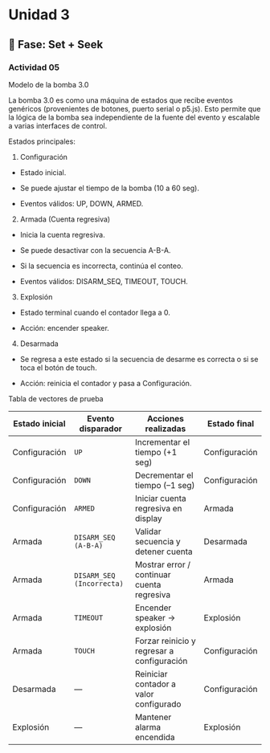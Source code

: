 # Unidad 3

## 🔎 Fase: Set + Seek

### Actividad 05

Modelo de la bomba 3.0

La bomba 3.0 es como una máquina de estados que recibe eventos genéricos (provenientes de botones, puerto serial o p5.js). Esto permite que la lógica de la bomba sea independiente de la fuente del evento y escalable a varias interfaces de control.

Estados principales:

 1. Configuración

- Estado inicial.

- Se puede ajustar el tiempo de la bomba (10 a 60 seg).

- Eventos válidos: UP, DOWN, ARMED.

 2. Armada (Cuenta regresiva)

- Inicia la cuenta regresiva.

- Se puede desactivar con la secuencia A-B-A.

- Si la secuencia es incorrecta, continúa el conteo.

- Eventos válidos: DISARM_SEQ, TIMEOUT, TOUCH.

 3. Explosión

- Estado terminal cuando el contador llega a 0.

- Acción: encender speaker.

 4. Desarmada

- Se regresa a este estado si la secuencia de desarme es correcta o si se toca el botón de touch.

- Acción: reinicia el contador y pasa a Configuración.





Tabla de vectores de prueba




| Estado inicial | Evento disparador         | Acciones realizadas                        | Estado final  |
| -------------- | ------------------------- | ------------------------------------------ | ------------- |
| Configuración  | `UP`                      | Incrementar el tiempo (+1 seg)             | Configuración |
| Configuración  | `DOWN`                    | Decrementar el tiempo (–1 seg)             | Configuración |
| Configuración  | `ARMED`                   | Iniciar cuenta regresiva en display        | Armada        |
| Armada         | `DISARM_SEQ (A-B-A)`      | Validar secuencia y detener cuenta         | Desarmada     |
| Armada         | `DISARM_SEQ (Incorrecta)` | Mostrar error / continuar cuenta regresiva | Armada        |
| Armada         | `TIMEOUT`                 | Encender speaker → explosión               | Explosión     |
| Armada         | `TOUCH`                   | Forzar reinicio y regresar a configuración | Configuración |
| Desarmada      | —                         | Reiniciar contador a valor configurado     | Configuración |
| Explosión      | —                         | Mantener alarma encendida                  | Explosión     |






